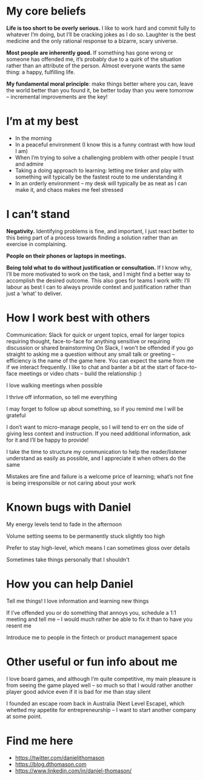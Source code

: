 # My core beliefs
**Life is too short to be overly serious.** I like to work hard and commit fully to whatever I’m doing, but I’ll be cracking jokes as I do so. Laughter is the best medicine and the only rational response to a bizarre, scary universe.

**Most people are inherently good.** If something has gone wrong or someone has offended me, it’s probably due to a quirk of the situation rather than an attribute of the person. Almost everyone wants the same thing: a happy, fulfilling life.

**My fundamental moral principle**: make things better where you can, leave the world better than you found it, be better today than you were tomorrow – incremental improvements are the key!
# I’m at my best
- In the morning
- In a peaceful environment (I know this is a funny contrast with how loud I am)
- When I’m trying to solve a challenging problem with other people I trust and admire
- Taking a doing approach to learning: letting me tinker and play with something will typically be the fastest route to me understanding it
- In an orderly environment – my desk will typically be as neat as I can make it, and chaos makes me feel stressed
# I can’t stand
**Negativity.** Identifying problems is fine, and important, I just react better to this being part of a process towards finding a solution rather than an exercise in complaining.

**People on their phones or laptops in meetings.**

**Being told what to do without justification or consultation.** If I know why, I’ll be more motivated to work on the task, and I might find a better way to accomplish the desired outcome. This also goes for teams I work with: I’ll labour as best I can to always provide context and justification rather than just a ‘what’ to deliver.
# How I work best with others
Communication: Slack for quick or urgent topics, email for larger topics requiring thought, face-to-face for anything sensitive or requiring discussion or shared brainstorming
On Slack, I won't be offended if you go straight to asking me a question without any small talk or greeting – efficiency is the name of the game here. You can expect the same from me if we interact frequently.
        I like to chat and banter a bit at the start of face-to-face meetings or video chats – build the relationship :)

I love walking meetings when possible

I thrive off information, so tell me everything

I may forget to follow up about something, so if you remind me I will be grateful

I don’t want to micro-manage people, so I will tend to err on the side of giving less context and instruction. If you need additional information, ask for it and I’ll be happy to provide!

I take the time to structure my communication to help the reader/listener understand as easily as possible, and I appreciate it when others do the same

Mistakes are fine and failure is a welcome price of learning; what’s not fine is being irresponsible or not caring about your work
# Known bugs with Daniel
My energy levels tend to fade in the afternoon

Volume setting seems to be permanently stuck slightly too high

Prefer to stay high-level, which means I can sometimes gloss over details

Sometimes take things personally that I shouldn't
# How you can help Daniel
Tell me things! I love information and learning new things

If I’ve offended you or do something that annoys you, schedule a 1:1 meeting and tell me – I would much rather be able to fix it than to have you resent me

Introduce me to people in the fintech or product management space
# Other useful or fun info about me
I love board games, and although I’m quite competitive, my main pleasure is from seeing the game played well – so much so that I would rather another player good advice even if it is bad for me than stay silent

I founded an escape room back in Australia (Next Level Escape), which whetted my appetite for entrepreneurship – I want to start another company at some point.
# Find me here
* https://twitter.com/danieljthomason
* https://blog.dthomason.com
* https://www.linkedin.com/in/daniel-thomason/
